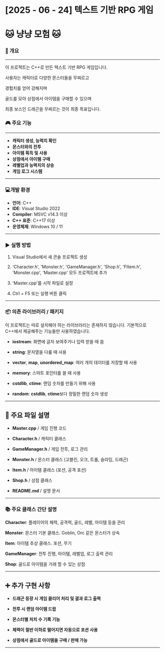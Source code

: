 # [2025 - 06 - 24] 텍스트 기반 RPG 게임

# **🐱 냥냥 모험 🐱**

### 📌 개요
---
이 프로젝트는 C++로 만든 텍스트 기반 RPG 게임입니다.

사용자는 캐릭터로 다양한 몬스터들을 무찌르고

경험치를 얻어 강해지며

골드를 모아 상점에서 아이템을 구매할 수 있으며

최종 보스인 드래곤을 무찌르는 것이 최종 목표입니다.

### 🎮 주요 기능
---

- **캐릭터 생성, 능력치 확인**
- **몬스터와의 전투**
- **아이템 획득 및 사용**
- **상점에서 아이템 구매**
- **레벨업과 능력치의 상승**
- **게임 로그 시스템**

---

### 💻개발 환경

- **언어**: C++
- **IDE**: Visual Studio 2022
- **Compiler**: MSVC v14.3 이상
- **C++ 표준**: C++17 이상
- **운영체제**: Windows 10 / 11

---

### ▶️ 실행 방법

1. Visual Studio에서 새 콘솔 프로젝트 생성

2. 'Character.h', 'Monster.h', 'GameManager.h', 'Shop.h', 'FItem.h', 'Monster.cpp', 'Master.cpp' 모두 프로젝트에 추가

3. 'Master.cpp'를 시작 파일로 설정

4. Ctrl + F5 또는 실행 버튼 클릭

---

### 📦 의존 라이브러리 / 패키지
이 프로젝트는 따로 설치해야 하는 라이브러리는 존재하지 않습니다.
기본적으로 C++에서 제공해주는 기능들만 사용하였습니다.

- **iostream**: 화면에 글자 보여주거나 입력 받을 때 씀

- **string**: 문자열을 다룰 때 사용

- **vector**, **map**, **unordered_map**: 여러 개의 데이터를 저장할 때 사용

- **memory**: 스마트 포인터를 쓸 때 사용

- **cstdlib**, **ctime**: 랜덤 숫자를 만들기 위해 사용

- **random**: **cstdlib**, **ctime**보다 정밀한 랜덤 숫자 생성

---

## 📁 주요 파일 설명
- **Master.cpp** /
   게임 진행 코드

- **Character.h** /
   캐릭터 클래스

- **GameManager.h** /
   게임 전투, 로그 관리

- **Monster.h** /
   몬스터 클래스 (고블린, 오크, 트롤, 슬라임, 드래곤)

- **Item.h** /
   아이템 클래스 (포션, 공격 포션)

- **Shop.h** /
   상점 클래스

- **README.md** /
   설명 문서

---

### 📚 주요 클래스 간단 설명

**Character**: 플레이어의 체력, 공격력, 골드, 레벨, 아이템 등을 관리

**Monster**: 몬스터 기본 클래스. Goblin, Orc 같은 몬스터가 상속

**Item**: 아이템 추상 클래스. 포션, 무기

**GameManager**: 전투 진행, 아이템, 레벨업, 로그 출력 관리

**Shop**: 골드로 아이템을 거래 할 수 있는 상점

---

## ➕ 추가 구현 사항

- **드래곤 등장 시 게임 클리어 처리 및 결과 로그 출력**

- **전투 시 랜덤 아이템 드랍**

- **몬스터별 처치 수 기록 기능**

- **체력이 절반 이하로 떨어지면 자동으로 포션 사용**

- **상점에서 골드로 아이템을 구매 / 판매 가능**

------


